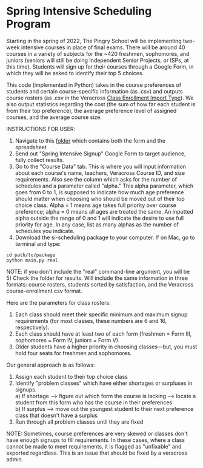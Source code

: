 # Spring Intensive Scheduling Program

Starting in the spring of 2022, The Pingry School will be implementing two-week intensive courses in place of final exams.
There will be around 40 courses in a variety of subjects for the ~420 freshmen, sophomores, and juniors (seniors will still
be doing Independent Senior Projects, or ISPs, at this time). Students will sign up for their courses through a Google Form,
in which they will be asked to identify their top 5 choices.

This code (implemented in Python) takes in the course preferences of students and certain course-specific information (as .csv) and outputs course rosters (as .csv in the Veracross [Class Enrollment Import Type](https://learn.veracross.com/docs/class-enrollment-import-type#uploading-the-data "Class Enrollment Import Type")). We also output statistics regarding the cost (the sum of how far each student is from their top preference), the average preference level of assigned courses, and the average course size.

INSTRUCTIONS FOR USER: 
1) Navigate to this [folder](https://drive.google.com/drive/folders/1a6nPndI_uVMxW75Ub5PmGNAaQQOcO7X5) which contains both the form and the spreadsheet
2) Send out "Spring Intensive Signup" Google Form to target audience, fully collect results.
3) Go to the "Course Data" tab. This is where you will input information about each course's name, teachers, Veracross Course ID, and size requirements. Also see the column which asks for the number of schedules and a parameter called "alpha." This alpha parameter, which goes from 0 to 1, is supposed to indicate how much age preference should matter when choosing who should be moved out of their top choice class. Alpha = 1 means age takes full priority over course preference; alpha = 0 means all ages are treated the same. An inputted alpha outside the range of 0 and 1 will indicate the desire to use full priority for age. In any case, list as many alphas as the number of schedules you indicate.
4) Download the si-scheduling package to your computer. If on Mac, go to terminal and type: <br />
```
cd path/to/package
python main.py real
```
NOTE: if you don't include the "real" command-line argument, you will be <br />
5) Check the folder for results. Will include the same information in three formats: course rosters, students sorted by satisfaction, and the Veracross course-enrollment csv format. 


Here are the parameters for class rosters:
1) Each class should meet their specific minimum and maximum signup requirements (for most classes, these numbers are 6 and 16, respectively).
2) Each class should have at least two of each form (freshmen = Form III, sophomores = Form IV, juniors = Form V).
3) Older students have a higher priority in choosing classes––but, you must hold four seats for freshmen and sophomores.

Our general approach is as follows:
1) Assign each student to their top choice class
2) Identify "problem classes" which have either shortages or surpluses in signups. <br />
  a) If shortage --> figure out which form the course is lacking --> locate a student from this form who has the course in their preferences <br />
  b) If surplus --> move out the youngest student to their next preference class that doesn't have a surplus
3) Run through all problem classes until they are fixed

NOTE: Sometimes, course preferences are very skewed or classes don't have enough signups to fill requirements. In these cases, where a class cannot be made to meet requirements, it is flagged as "unfixable" and exported regardless. This is an issue that should be fixed by a veracross admin.


